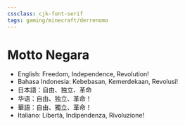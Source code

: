 ```yaml
---
cssclass: cjk-font-serif
tags: gaming/minecraft/derrenomo
---
```

# Motto Negara
- English: Freedom, Independence, Revolution!
- Bahasa Indonesia: Kebebasan, Kemerdekaan, Revolusi!
- 日本語：自由、独立、革命
- 华语：自由、独立、革命！
- 華語：自由、獨立、革命！
- Italiano: Libertà, Indipendenza, Rivoluzione!

